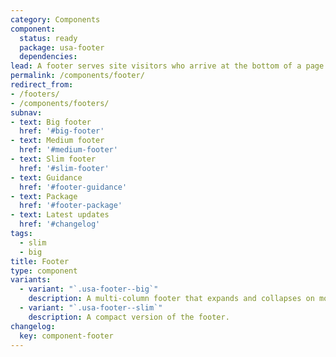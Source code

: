 ```yaml
---
category: Components
component:
  status: ready
  package: usa-footer
  dependencies:
lead: A footer serves site visitors who arrive at the bottom of a page without finding what they want.
permalink: /components/footer/
redirect_from:
- /footers/
- /components/footers/
subnav:
- text: Big footer
  href: '#big-footer'
- text: Medium footer
  href: '#medium-footer'
- text: Slim footer
  href: '#slim-footer'
- text: Guidance
  href: '#footer-guidance'
- text: Package
  href: '#footer-package'
- text: Latest updates
  href: '#changelog'
tags:
  - slim
  - big
title: Footer
type: component
variants:
  - variant: "`.usa-footer--big`"
    description: A multi-column footer that expands and collapses on mobile.
  - variant: "`.usa-footer--slim`"
    description: A compact version of the footer.
changelog:
  key: component-footer
---
```

